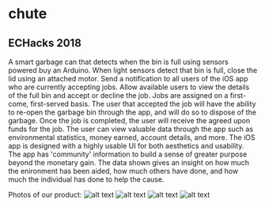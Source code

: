 # chute
## ECHacks 2018
A smart garbage can that detects when the bin is full using sensors powered buy an Arduino.
When light sensors detect that bin is full, close the lid using an attached motor.
Send a notification to all users of the iOS app who are currently accepting jobs.
Allow available users to view the details of the full bin and accept or decline the job. Jobs are assigned on a first-come, first-served basis.
The user that accepted the job will have the ability to re-open the garbage bin through the app, and will do so to dispose of the garbage.
Once the job is completed, the user will receive the agreed upon funds for the job.
The user can view valuable data through the app such as environmental statistics, money earned, account details, and more.
The iOS app is designed with a highly usable UI for both aesthetics and usability. 
The app has 'community' information to build a sense of greater purpose beyond the monetary gain. The data shown gives an insight on how much the enironment has been aided, how much others have done, and how much the individual has done to help the cause. 

Photos of our product:
![alt text](https://i.imgur.com/WB7QxTE.jpg)
![alt text](https://i.imgur.com/Q73dYNi.jpg)
![alt text](https://i.imgur.com/ZzPFOCC.jpg)
![alt text](https://i.imgur.com/btI4K4U.png)

